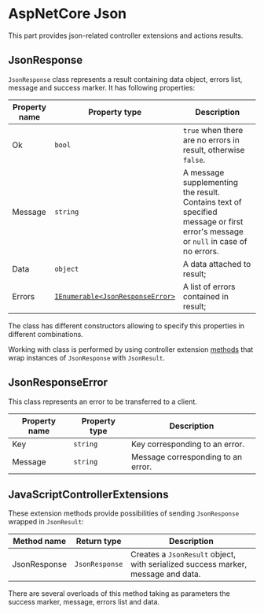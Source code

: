 # AspNetCore Json

This part provides json-related controller extensions and actions results.

## JsonResponse

`JsonResponse` class represents a result containing data object, errors list, message and success marker. It has following properties:

| Property name | Property type | Description |
| --- | --- | --- |
| Ok | `bool` | `true` when there are no errors in result, otherwise `false`. |
| Message | `string` | A message supplementing the result. Contains text of specified message or first error's message or `null` in case of no errors. |
| Data | `object` | A data attached to result; |
| Errors | [`IEnumerable<JsonResponseError>`](#jsonresponseerror) | A list of errors contained in result; |

The class has different constructors allowing to specify this properties in different combinations.

Working with class is performed by using controller extension [methods](#javascriptcontrollerextensions) that wrap instances of `JsonResponse` with `JsonResult`.

## JsonResponseError

This class represents an error to be transferred to a client.

| Property name | Property type | Description |
| --- | --- | --- |
| Key | `string` | Key corresponding to an error. |
| Message | `string` | Message corresponding to an error. |

## JavaScriptControllerExtensions

These extension methods provide possibilities of sending `JsonResponse` wrapped in `JsonResult`:

| Method name | Return type | Description |
| --- | --- | --- |
| JsonResponse | `JsonResponse` | Creates a `JsonResult` object, with serialized success marker, message and data. |

There are several overloads of this method taking as parameters the success marker, message, errors list and data.